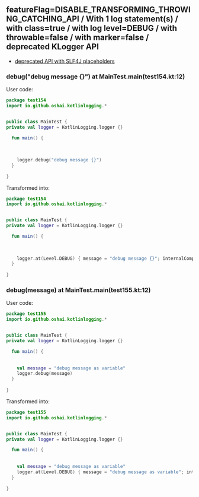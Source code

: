 ## featureFlag=DISABLE_TRANSFORMING_THROWING_CATCHING_API / With 1 log statement(s) / with class=true / with log level=DEBUG / with throwable=false / with marker=false / deprecated KLogger API

* [deprecated API with SLF4J placeholders](deprecated-slf4j-placeholders.md)

###  debug("debug message {}") at MainTest.main(test154.kt:12)

User code:
```kotlin
package test154
import io.github.oshai.kotlinlogging.*


public class MainTest {
private val logger = KotlinLogging.logger {}

  fun main() {
    
    
    
    logger.debug("debug message {}")
  }
  
}


```
  
Transformed into:
```kotlin
package test154
import io.github.oshai.kotlinlogging.*


public class MainTest {
private val logger = KotlinLogging.logger {}

  fun main() {
    
    
    
    logger.at(Level.DEBUG) { message = "debug message {}"; internalCompilerData = KLoggingEventBuilder.InternalCompilerData(messageTemplate = "\"debug message {}\"", className = "test154.MainTest", methodName = "main", fileName = "test154.kt", lineNumber = 12)
  }
  
}


```

###  debug(message) at MainTest.main(test155.kt:12)

User code:
```kotlin
package test155
import io.github.oshai.kotlinlogging.*


public class MainTest {
private val logger = KotlinLogging.logger {}

  fun main() {
    
    
    val message = "debug message as variable"
    logger.debug(message)
  }
  
}


```
  
Transformed into:
```kotlin
package test155
import io.github.oshai.kotlinlogging.*


public class MainTest {
private val logger = KotlinLogging.logger {}

  fun main() {
    
    
    val message = "debug message as variable"
    logger.at(Level.DEBUG) { message = "debug message as variable"; internalCompilerData = KLoggingEventBuilder.InternalCompilerData(messageTemplate = "message", className = "test155.MainTest", methodName = "main", fileName = "test155.kt", lineNumber = 12)
  }
  
}


```
